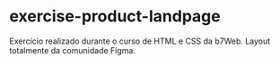 # exercise-product-landpage
Exercício realizado durante o curso de HTML e CSS da b7Web. Layout totalmente da comunidade Figma.
